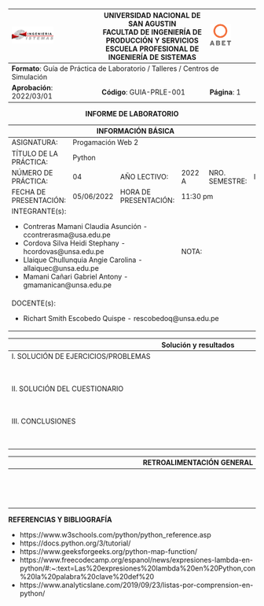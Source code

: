 <div align="center">
<table>
    <theader>
        <tr>
            <td><img src="https://github.com/rescobedoq/pw2/blob/main/epis.png?raw=true" alt="EPIS" style="width:50%; height:auto"/></td>
            <th>
                <span style="font-weight:bold;">UNIVERSIDAD NACIONAL DE SAN AGUSTIN</span><br />
                <span style="font-weight:bold;">FACULTAD DE INGENIERÍA DE PRODUCCIÓN Y SERVICIOS</span><br />
                <span style="font-weight:bold;">ESCUELA PROFESIONAL DE INGENIERÍA DE SISTEMAS</span>
            </th>
            <td><img src="https://github.com/rescobedoq/pw2/blob/main/abet.png?raw=true" alt="ABET" style="width:50%; height:auto"/></td>
        </tr>
    </theader>
    <tbody>
        <tr><td colspan="3"><span style="font-weight:bold;">Formato</span>: Guía de Práctica de Laboratorio / Talleres / Centros de Simulación</td></tr>
        <tr><td><span style="font-weight:bold;">Aprobación</span>:  2022/03/01</td><td><span style="font-weight:bold;">Código</span>: GUIA-PRLE-001</td><td><span style="font-weight:bold;">Página</span>: 1</td></tr>
    </tbody>
</table>
</div>

<div align="center">
<span style="font-weight:bold;">INFORME DE LABORATORIO</span><br />

<table>
<theader>
<tr><th colspan="6">INFORMACIÓN BÁSICA</th></tr>
</theader>
<tbody>
<tr><td>ASIGNATURA:</td><td colspan="5">Progamación Web 2</td></tr>
<tr><td>TÍTULO DE LA PRÁCTICA:</td><td colspan="5">Python</td></tr>
<tr>
<td>NÚMERO DE PRÁCTICA:</td><td>04</td><td>AÑO LECTIVO:</td><td>2022 A</td><td>NRO. SEMESTRE:</td><td>III</td>
</tr>
<tr>
<td>FECHA DE PRESENTACIÓN:</td><td>05/06/2022</td><td>HORA DE PRESENTACIÓN:</td><td colspan="3">11:30 pm</td>
</tr>
<tr><td colspan="3">INTEGRANTE(s):
<ul>
    <li>Contreras Mamani Claudia Asunción - ccontrerasma@usa.edu.pe</li>
    <li>Cordova Silva Heidi Stephany - hcordovas@unsa.edu.pe</li>
    <li>Llaique Chullunquia Angie Carolina - allaiquec@unsa.edu.pe</li>
    <li>Mamani Cañari Gabriel Antony - gmamanican@unsa.edu.pe</li>
</ul>
</td>
<td>NOTA:</td><td colspan="2"></td>
</<tr>
<tr><td colspan="6">DOCENTE(s):
<ul>
<li>Richart Smith Escobedo Quispe - rescobedoq@unsa.edu.pe</li>
</ul>
</td>
</<tr>
</tbody>
</table>

<table>
<theader>
<tr><th>Solución y resultados</th></tr>
</theader>
<tbody>
<tr><td>I. SOLUCIÓN DE EJERCICIOS/PROBLEMAS
    <pre>                                                                                          </pre>
    </td></tr>
<tr><td>II. SOLUCIÓN DEL CUESTIONARIO
    <pre>                                                                                          </pre>
    </td></tr>
<tr><td>III. CONCLUSIONES
    <pre>                                                                                          </pre>
    </td></tr>
</tbody>
</table>


<table>
<theader>
<tr><th>RETROALIMENTACIÓN GENERAL
    </th></tr>
</theader>
<tbody>
<tr><td>
    <pre>                                                                                          </pre>
    <pre>                                                                                          </pre>
    </td></tr>
</tbody>
</table>
</div>    
<p><b>REFERENCIAS Y BIBLIOGRAFÍA</b></p>
<ul>
    <li>https://www.w3schools.com/python/python_reference.asp</li>
    <li>https://docs.python.org/3/tutorial/</li>
    <li>https://www.geeksforgeeks.org/python-map-function/</li>
    <li>https://www.freecodecamp.org/espanol/news/expresiones-lambda-en-python/#:~:text=Las%20expresiones%20lambda%20en%20Python,con%20la%20palabra%20clave%20def%20</li>
    <li>https://www.analyticslane.com/2019/09/23/listas-por-comprension-en-python/</li>
</ul>
